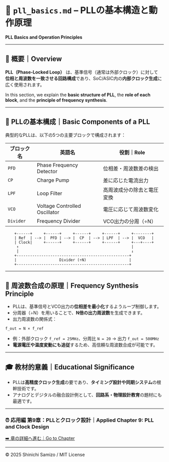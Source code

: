 # 🔧 `pll_basics.md` – PLLの基本構造と動作原理  
**PLL Basics and Operation Principles**

---

## 📘 概要｜Overview

**PLL（Phase-Locked Loop）** は、基準信号（通常は外部クロック）に対して  
**位相と周波数を一致させる回路構成**であり、SoC/ASIC内の**内部クロック生成**に広く使用されます。

In this section, we explain the **basic structure of PLL**, the **role of each block**, and the **principle of frequency synthesis**.

---

## 🧱 PLLの基本構成｜Basic Components of a PLL

典型的なPLLは、以下の5つの主要ブロックで構成されます：

| ブロック名 | 英語名 | 役割｜Role |
|------------|--------|------------|
| `PFD` | Phase Frequency Detector | 位相差・周波数差の検出 |
| `CP`  | Charge Pump             | 差に応じた電流出力     |
| `LPF` | Loop Filter             | 高周波成分の除去と電圧変換 |
| `VCO` | Voltage Controlled Oscillator | 電圧に応じて周波数変化 |
| `Divider` | Frequency Divider    | VCO出力の分周（÷N） |

```
    +------+     +------+     +------+     +------+     +--------+
    | Ref  | --> |  PFD | --> |  CP  | --> | LPF  | --> |  VCO   |
    | Clock|     +------+     +------+     +------+     +---+----+
     ↑                                                  |
     |                                                  ↓
    +--------------------------------------------------+
    |                   Divider (÷N)                   |
    +--------------------------------------------------+
```

---

## 🔄 周波数合成の原理｜Frequency Synthesis Principle

- PLLは、基準信号とVCO出力の**位相差を最小化**するようループ制御します。
- 分周器（÷N）を用いることで、**N倍の出力周波数**を生成できます。
- 出力周波数の関係式：

```
f_out = N × f_ref
```

- 例：外部クロック `f_ref = 25MHz`、分周比 `N = 20` → 出力 `f_out = 500MHz`
- **電源電圧や温度変動にも追従**するため、高信頼な周波数合成が可能です。

---

## 🎓 教材的意義｜Educational Significance

- PLLは**高精度クロック生成**の要であり、**タイミング設計や同期システム**の根幹技術です。
- アナログとデジタルの融合設計例として、**回路系・物理設計教育**の題材にも最適です。

---

### ⏰ 応用編 第9章：PLLとクロック設計｜Applied Chapter 9: PLL and Clock Design  
[➡️ 章の詳細へ進む｜Go to Chapter](./README.md)  

---

© 2025 Shinichi Samizo / MIT License

